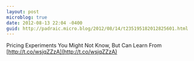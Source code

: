 ```yaml
---
layout: post
microblog: true
date: 2012-08-13 22:04 -0400
guid: http://padraic.micro.blog/2012/08/14/t235195182012825601.html
---
```

Pricing Experiments You Might Not Know, But Can Learn From [http://t.co/wsjqZZzA](http://t.co/wsjqZZzA)
